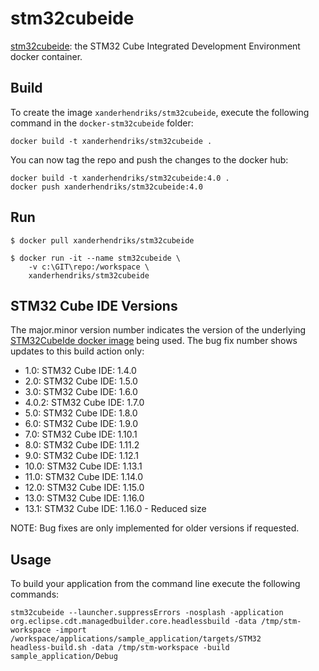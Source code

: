 # stm32cubeide

[stm32cubeide](https://github.com/xanderhendriks/docker-stm32cubeide): the STM32 Cube Integrated Development
Environment docker container.

## Build

To create the image `xanderhendriks/stm32cubeide`, execute the following command in the
`docker-stm32cubeide` folder:

    docker build -t xanderhendriks/stm32cubeide .

You can now tag the repo and push the changes to the docker hub:

    docker build -t xanderhendriks/stm32cubeide:4.0 .
    docker push xanderhendriks/stm32cubeide:4.0

## Run

    $ docker pull xanderhendriks/stm32cubeide

    $ docker run -it --name stm32cubeide \
        -v c:\GIT\repo:/workspace \
        xanderhendriks/stm32cubeide

## STM32 Cube IDE Versions

The major.minor version number indicates the version of the underlying [STM32CubeIde docker image](https://hub.docker.com/repository/docker/xanderhendriks/stm32cubeide) being used. The bug fix number shows updates to this build action only:
- 1.0: STM32 Cube IDE: 1.4.0
- 2.0: STM32 Cube IDE: 1.5.0
- 3.0: STM32 Cube IDE: 1.6.0
- 4.0.2: STM32 Cube IDE: 1.7.0
- 5.0: STM32 Cube IDE: 1.8.0
- 6.0: STM32 Cube IDE: 1.9.0
- 7.0: STM32 Cube IDE: 1.10.1
- 8.0: STM32 Cube IDE: 1.11.2
- 9.0: STM32 Cube IDE: 1.12.1
- 10.0: STM32 Cube IDE: 1.13.1
- 11.0: STM32 Cube IDE: 1.14.0
- 12.0: STM32 Cube IDE: 1.15.0
- 13.0: STM32 Cube IDE: 1.16.0
- 13.1: STM32 Cube IDE: 1.16.0 - Reduced size

NOTE: Bug fixes are only implemented for older versions if requested.

## Usage
To build your application from the command line execute the following commands:

    stm32cubeide --launcher.suppressErrors -nosplash -application org.eclipse.cdt.managedbuilder.core.headlessbuild -data /tmp/stm-workspace -import /workspace/applications/sample_application/targets/STM32
    headless-build.sh -data /tmp/stm-workspace -build sample_application/Debug
